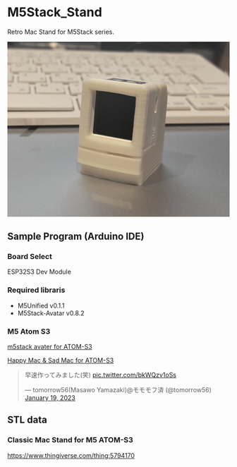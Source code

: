 # M5Stack_Stand

Retro Mac Stand for M5Stack series.

![](img/MacStand.jpg)

## Sample Program (Arduino IDE)

### Board Select
ESP32S3 Dev Module

### Required libraris
- M5Unified v0.1.1
- M5Stack-Avatar v0.8.2

### M5 Atom S3
[m5stack avater for ATOM-S3](examples/m5stack_avater-S3)

[Happy Mac & Sad Mac for ATOM-S3](examples/m5atom-S3-sadmec)
<blockquote class="twitter-tweet"><p lang="ja" dir="ltr">早速作ってみました(笑) <a href="https://t.co/bkWQzv1oSs">pic.twitter.com/bkWQzv1oSs</a></p>&mdash; tomorrow56(Masawo Yamazaki)@モモモフ済 (@tomorrow56) <a href="https://twitter.com/tomorrow56/status/1616061570626510851?ref_src=twsrc%5Etfw">January 19, 2023</a></blockquote> <script async src="https://platform.twitter.com/widgets.js" charset="utf-8"></script>

## STL data 
### Classic Mac Stand for M5 ATOM-S3
<https://www.thingiverse.com/thing:5794170>
